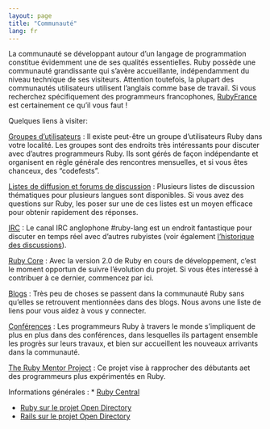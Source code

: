 ```yaml
---
layout: page
title: "Communauté"
lang: fr
---
```


La communauté se développant autour d’un langage de programmation
constitue évidemment une de ses qualités essentielles. Ruby possède une
communauté grandissante qui s’avère accueillante, indépendamment du
niveau technique de ses visiteurs. Attention toutefois, la plupart des
communautés utilisateurs utilisent l’anglais comme base de travail. Si
vous recherchez spécifiquement des programmeurs francophones,
[RubyFrance][1] est certainement ce qu’il vous faut !

Quelques liens à visiter:

[Groupes d’utilisateurs](user-groups/)
: Il existe peut-être un groupe d’utilisateurs Ruby dans votre localité.
  Les groupes sont des endroits très intéressants pour discuter avec
  d’autres programmeurs Ruby. Ils sont gérés de façon indépendante et
  organisent en règle générale des rencontres mensuelles, et si vous
  êtes chanceux, des “codefests”.

[Listes de diffusion et forums de discussion](mailing-lists/)
: Plusieurs listes de discussion thématiques pour plusieurs langues sont
  disponibles. Si vous avez des questions sur Ruby, les poser sur une de
  ces listes est un moyen efficace pour obtenir rapidement des réponses.

[IRC](irc://irc.freenode.net/ruby-lang)
: Le canal IRC anglophone #ruby-lang est un endroit fantastique pour
  discuter en temps réel avec d’autres rubyistes (voir également
  [l’historique des discussions][2]).

[Ruby Core](ruby-core/)
: Avec la version 2.0 de Ruby en cours de développement, c’est le moment
  opportun de suivre l’évolution du projet. Si vous êtes interessé à
  contribuer à ce dernier, commencez par ici.

[Blogs](weblogs/)
: Très peu de choses se passent dans la communauté Ruby sans qu’elles se
  retrouvent mentionnées dans des blogs. Nous avons une liste de liens
  pour vous aidez à vous y connecter.

[Conférences](conferences/)
: Les programmeurs Ruby à travers le monde s’impliquent de plus en plus
  dans des conférences, dans lesquelles ils partagent ensemble les
  progrès sur leurs travaux, et bien sur accueillent les nouveaux
  arrivants dans la communauté.

[The Ruby Mentor Project][3]
: Ce projet vise à rapprocher des débutants aet des programmeurs plus
  expérimentés en Ruby.

Informations générales
: * [Ruby Central][4]
  * [Ruby sur le projet Open Directory][5]
  * [Rails sur le projet Open Directory][6]



[1]: http://rubyfrance.org 
[2]: http://meme.b9.com/ 
[3]: http://rubymentor.rubyforge.org/ 
[4]: http://www.rubycentral.org/ 
[5]: http://dmoz.org/Computers/Programming/Languages/Ruby/ 
[6]: http://dmoz.org/Computers/Programming/Languages/Ruby/Software/Rails/ 

